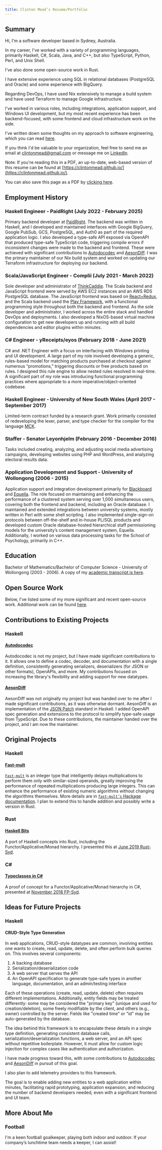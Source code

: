```yaml
---
title: Clinton Mead’s Resume/Portfolio
---
```


## Summary

Hi, I'm a software developer based in Sydney, Australia.

In my career, I've worked with a variety of programming languages, primarily Haskell, C#, Scala, Java, and C++, but also TypeScript, Python, Perl, and Unix Shell.

I've also done some open-source work in Rust.

I have extensive experience using SQL in relational databases (PostgreSQL and Oracle) and some experience with BigQuery.

Regarding DevOps, I have used Nix extensively to manage a build system and have used Terraform to manage Google infrastructure.

I've worked in various roles, including integrations, application support, and Windows UI development, but my most recent experience has been backend-focused, with some frontend and cloud infrastructure work on the side.

I've written down some thoughts on my approach to software engineering, which you can read [here](https://clintonmead.github.io/philosophy.html).

If you think I'd be valuable to your organization, feel free to send me an email at [clintonmead@gmail.com](mailto:clintonmead@gmail.com) or message me on [LinkedIn](https://www.linkedin.com/in/clintonmead/).

Note: If you're reading this in a PDF, an up-to-date, web-based version of this resume can be found at [https://clintonmead.github.io/](https://clintonmead.github.io/).

You can also save this page as a PDF by [clicking here](https://pdfcrowd.com/url_to_pdf/).

## Employment History

### Haskell Engineer - PaidRight (July 2022 - February 2025)

Primary backend developer at [PaidRight](https://www.paidright.io). The backend was written in Haskell, and I developed and maintained interfaces with Google BigQuery, Google PubSub, GCS, PostgreSQL, and Auth0 as part of the required application logic. I also developed a type-safe API exposed via OpenAPI that produced type-safe TypeScript code, triggering compile errors if inconsistent changes were made to the backend and frontend. These were achieved with significant contributions to [Autodocodec](https://github.com/NorfairKing/autodocodec/) and [AesonDiff](https://github.com/clintonmead/aeson-diff). I was the primary maintainer of our Nix build system and worked on updating our Terraform infrastructure for deploying our backend.

### Scala/JavaScript Engineer - Complii (July 2021 - March 2022)

Sole developer and administrator of [ThinkCaddie](https://thinkcaddie.com). The Scala backend and JavaScript frontend were served by AWS EC2 instances and an AWS RDS PostgreSQL database. The JavaScript frontend was based on [React+Redux](https://react-redux.js.org/), and the Scala backend used the [Play Framework](https://www.playframework.com/), with a functional programming style throughout both the backend and frontend. As the sole developer and administrator, I worked across the entire stack and handled DevOps and deployments. I also developed a NixOS-based virtual machine configuration to get new developers up and running with all build dependencies and editor plugins within minutes.

### C# Engineer - yReceipts/eyos (February 2018 - June 2021)

C# and .NET Engineer with a focus on interfacing with Windows printing and UI development. A large part of my role involved developing a generic, rules-based model for matching products purchased at checkout against numerous “promotions,” triggering discounts or free products based on rules. I designed this rule engine to allow nested rules resolved in real-time. A significant part of my role was introducing functional programming practices where appropriate to a more imperative/object-oriented codebase.

### Haskell Engineer - University of New South Wales (April 2017 - September 2017)

Limited-term contract funded by a research grant. Work primarily consisted of redeveloping the lexer, parser, and type checker for the compiler for the language [MCK](http://cgi.cse.unsw.edu.au/~mck/pmck/).

### Staffer - Senator Leyonhjelm (February 2016 - December 2016)

Tasks included creating, analyzing, and adjusting social media advertising campaigns, developing websites using PHP and WordPress, and analyzing electoral results data.

### Application Development and Support - University of Wollongong (2006 - 2015)

Application support and integration development primarily for [Blackboard](http://www.blackboard.com/learning-management-system/blackboard-learn.aspx) and [Equella](http://www.equella.com/). The role focused on maintaining and enhancing the performance of a clustered system serving over 1,000 simultaneous users, covering both the frontend and backend, including an Oracle database. I maintained and extended integrations between university systems, mostly written in Perl with some shell scripting. I also implemented single-sign-on protocols between off-the-shelf and in-house PL/SQL products and developed custom Oracle database-hosted hierarchical staff permissioning models for the university’s content management system, Equella. Additionally, I worked on various data processing tasks for the School of Psychology, primarily in C++.

## Education

Bachelor of Mathematics/Bachelor of Computer Science - University of Wollongong (2003 - 2006). A copy of my [academic transcript is here](https://clintonmead.github.io/transcript.html).

## Open Source Work

Below, I've listed some of my more significant and recent open-source work. Additional work can be found [here](https://clintonmead.github.io/opensource.html).

## Contributions to Existing Projects

### Haskell

#### [Autodocodec](https://github.com/NorfairKing/autodocodec/)

Autodocodec is not my project, but I have made significant contributions to it. It allows one to define a codec, decoder, and documentation with a single definition, consistently generating serializers, deserializers (for JSON or other formats), OpenAPIs, and more. My contributions focused on increasing the library's flexibility and adding support for new datatypes.

#### [AesonDiff](https://github.com/clintonmead/aeson-diff)

AesonDiff was not originally my project but was handed over to me after I made significant contributions, as it was otherwise dormant. AesonDiff is an implementation of the [JSON Patch](https://en.wikipedia.org/wiki/JSON_Patch) standard in Haskell. I added OpenAPI spec generation and extensions to the protocol to simplify type-safe usage from TypeScript. Due to these contributions, the maintainer handed over the project, and I am now the maintainer.

## Original Projects

### Haskell

#### [Fast-mult](https://hackage.haskell.org/package/fast-mult)

[`Fast-mult`](https://hackage.haskell.org/package/fast-mult) is an integer type that intelligently delays multiplications to perform them only with similar-sized operands, greatly improving the performance of repeated multiplications producing large integers. This can enhance the performance of existing numeric algorithms without changing the algorithms themselves. More details are in [`fast-mult’s` Hackage documentation](https://hackage.haskell.org/package/fast-mult-0.1.0.2/docs/Data-FastMult.html). I plan to extend this to handle addition and possibly write a version in Rust.

### Rust

#### [Haskell Bits](https://github.com/clintonmead/haskell_bits)

A port of Haskell concepts into Rust, including the Functor/Applicative/Monad hierarchy. I presented this at [June 2019 Rust-Syd](https://www.meetup.com/en-AU/Rust-Sydney/events/262194894/).

### C#

#### [Typeclasses in C#](https://github.com/clintonmead/type-classes-in-csharp)

A proof of concept for a Functor/Applicative/Monad hierarchy in C#, presented at [November 2018 FP-Syd](http://fp-syd.ouroborus.net/wiki/Past/2018).

## Ideas for Future Projects

### Haskell

#### CRUD-Style Type Generation

In web applications, CRUD-style datatypes are common, involving entities one wants to create, read, update, delete, and often perform bulk queries on. This involves several components:

1. A backing database
2. Serialization/deserialization code
3. A web server that serves the API
4. An OpenAPI specification to generate type-safe types in another language, documentation, and an admin/testing interface

Each of these operations (create, read, update, delete) often requires different implementations. Additionally, entity fields may be treated differently: some may be considered the "primary key" (unique and used for creation/deletion), some freely modifiable by the client, and others (e.g., owner) controlled by the server. Fields like "created time" or "id" may be auto-generated by the database.

The idea behind this framework is to encapsulate these details in a single type definition, generating consistent database calls, serialization/deserialization functions, a web server, and an API spec without repetitive boilerplate. However, it must allow for custom logic injection for complex cases like authentication and authorization.

I have made progress toward this, with some contributions to [Autodocodec](#autodocodec) and [AesonDiff](#aesondiff) in pursuit of this goal.

I also plan to add telemetry providers to this framework.

The goal is to enable adding new entities to a web application within minutes, facilitating rapid prototyping, application expansion, and reducing the number of backend developers needed, even with a significant frontend and UI team.

## More About Me

### Football

I'm a keen football goalkeeper, playing both indoor and outdoor. If your company’s lunchtime team needs a keeper, I can assist!
